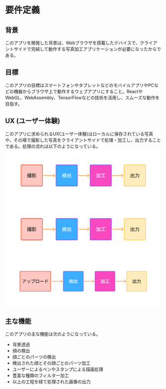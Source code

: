 # 要件定義

## 背景
このアプリを開発した背景は、Webブラウザを搭載したデバイスで、クライアントサイドで完結して動作する写真加工アプリケーションが必要になったからである。

## 目標
このアプリの目標はスマートフォンやタブレットなどのモバイルアプリやPCなどの機器からブラウザ上で動作するウェブアプリにすること。ReactやWebGL、WebAssembly、TensorFlowなどの技術を活用し、スムーズな動作を目指す。

## UX (ユーザー体験)
このアプリに求められるUX(ユーザー体験)はローカルに保存されている写真や、その場で撮影した写真をクライアントサイドで処理・加工し、出力することである。処理の流れは以下のようになっている。
![flow-shoot](flow-shoot.png)
![flow-puri-shoot](flow-puri-shoot.png)
![flow-upload](flow-upload.png)

## 主な機能
このアプリの主な機能は次のようになっている。
- 背景透過
- 顔の検出
- 顔ごとのパーツの検出
- 検出された顔とその顔ごとのパーツ加工
- ユーザーによるペンやスタンプによる描画処理
- 豊富な種類のフィルター加工
- 以上の工程を経て処理された画像の出力